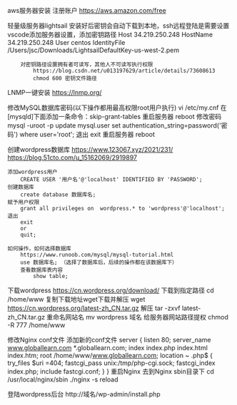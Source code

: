 aws服务器安装
    注册账户
    https://aws.amazon.com/free

轻量级服务器lightsail
    安装好后密钥会自动下载到本地，ssh远程登陆是需要设置
        vscode添加服务器设置，添加密钥路径
            Host 34.219.250.248
                HostName 34.219.250.248
                User centos
                IdentityFile /Users/jsc/Downloads/LightsailDefaultKey-us-west-2.pem

        对密钥路径设置拥有者可读写，其他人不可读写执行权限
            https://blog.csdn.net/u013197629/article/details/73608613
            chmod 600 密钥文件路径

LNMP一键安装
    https://lnmp.org/

修改MySQL数据库密码(以下操作都用最高权限root用户执行)
    vi /etc/my.cnf
        在[mysqld]下面添加一条命令：skip-grant-tables
    重启服务器
        reboot
    修改密码
        mysql -uroot -p
        update mysql.user set authentication_string=password('密码') where user='root'; 
        退出
            exit
        重启服务器
            reboot

创建wordpress数据库
    https://www.123067.xyz/2021/231/
    https://blog.51cto.com/u_15162069/2919897

    添加wordpress用户
        CREATE USER '用户名'@'localhost' IDENTIFIED BY 'PASSWORD';
    创建数据库
        create database 数据库名;
    赋予用户权限
        grant all privileges on  wordpress.* to 'wordpress'@'localhost';
    退出
        exit 
        or 
        quit;
    
    如何操作，如何选择数据库
        https://www.runoob.com/mysql/mysql-tutorial.html
        use 数据库名; （选择了数据库后，后续的操作都在该数据库下）
        查看数据库表内容
            show table;

下载wordpress
    https://cn.wordpress.org/download/
    下载到指定路径
        cd /home/www
    复制下载地址wget下载并解压
        wget https://cn.wordpress.org/latest-zh_CN.tar.gz
    解压
        tar -zxvf latest-zh_CN.tar.gz
    重命名网站名
        mv wordpress 域名 
    给服务器网站路径提权
        chmod -R 777 /home/www

修改Nginx conf文件
    添加新的conf文件
        server
        {
            listen 80;
            server_name www.globallearn.com *.globallearn.com;
            index index.php index.html index.htm;
            root /home/www/www.globallearn.com;
        location ~ \.php$
        {
        try_files $uri =404;
        fastcgi_pass  unix:/tmp/php-cgi.sock;
        fastcgi_index index.php;
        include fastcgi.conf;
        }
        }
    重启Nginx
        去到Nginx sbin目录下
        cd /usr/local/nginx/sbin
        ./nginx -s reload

登陆wordpress后台
    http://域名/wp-admin/install.php
    





    





    
        


